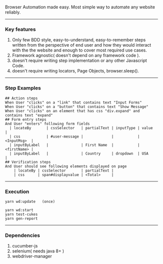 Browser Automation made easy. Most simple way to automate any website reliably.
___
### Key features
1. Only few BDD style, easy-to-understand, easy-to-remember steps written from the perspective of end user and how they would interact with the the website and enough to cover most required use cases. 
2. Framework agnostic( doesn't depend on any framework code ).
3. doesn't require writing step implementation or any other Javascript Code.
4. doesn't require writing locators, Page Objects, browser.sleep().
___
### Step Examples
```gherkin
## Action steps
When User "clicks" on a "link" that contains text "Input Forms"
When User "clicks" on a "button" that contains text "Show Message"
When User "clicks" on an element that has css "div.expand" and contains text "expand"
## Form entry steps
And User "enters" following form fields
  | locateBy       | cssSelector   | partialText | inputType | value       |
  | css            | #user-message |             |           | <InputMsg>  |
  | inputByLabel   |               | First Name  |           | <firstName> |
  | inputByLabel   |               | Country     | dropdown  | USA         |
## Verification steps
And User should see following elements displayed on page
	| locateBy | cssSelector       | partialText |
	| css      | span#displayvalue | <Total>     |
```
___
### Execution
``` 
yarn wd:update   (once) 

yarn wd:start 
yarn test-cukes
yarn gen-report
```
___
### Dependencies
1. cucumber-js
2. selenium( needs java 8+ )
3. webdriver-manager
